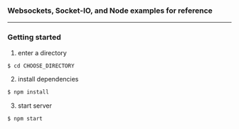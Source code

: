 ### Websockets, Socket-IO, and Node examples for reference

---

### Getting started

1. enter a directory

```sh
$ cd CHOOSE_DIRECTORY
```

2. install dependencies

```sh
$ npm install
```

3. start server

```sh
$ npm start
```
